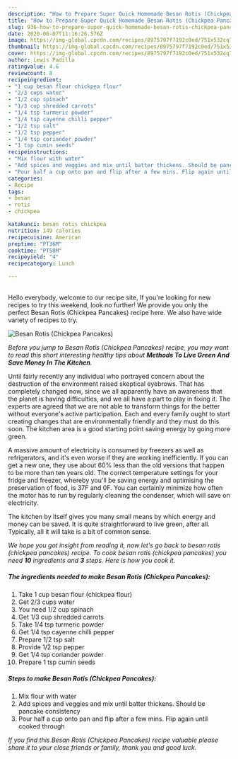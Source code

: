 ```yaml
---
description: "How to Prepare Super Quick Homemade Besan Rotis (Chickpea Pancakes)"
title: "How to Prepare Super Quick Homemade Besan Rotis (Chickpea Pancakes)"
slug: 936-how-to-prepare-super-quick-homemade-besan-rotis-chickpea-pancakes
date: 2020-06-07T11:16:26.576Z
image: https://img-global.cpcdn.com/recipes/8975797f7192c0ed/751x532cq70/besan-rotis-chickpea-pancakes-recipe-main-photo.jpg
thumbnail: https://img-global.cpcdn.com/recipes/8975797f7192c0ed/751x532cq70/besan-rotis-chickpea-pancakes-recipe-main-photo.jpg
cover: https://img-global.cpcdn.com/recipes/8975797f7192c0ed/751x532cq70/besan-rotis-chickpea-pancakes-recipe-main-photo.jpg
author: Lewis Padilla
ratingvalue: 4.6
reviewcount: 8
recipeingredient:
- "1 cup besan flour chickpea flour"
- "2/3 cups water"
- "1/2 cup spinach"
- "1/3 cup shredded carrots"
- "1/4 tsp turmeric powder"
- "1/4 tsp cayenne chilli pepper"
- "1/2 tsp salt"
- "1/2 tsp pepper"
- "1/4 tsp coriander powder"
- "1 tsp cumin seeds"
recipeinstructions:
- "Mix flour with water"
- "Add spices and veggies and mix until batter thickens. Should be pancake consistency"
- "Pour half a cup onto pan and flip after a few mins. Flip again until cooked through"
categories:
- Recipe
tags:
- besan
- rotis
- chickpea

katakunci: besan rotis chickpea 
nutrition: 149 calories
recipecuisine: American
preptime: "PT36M"
cooktime: "PT58M"
recipeyield: "4"
recipecategory: Lunch

---
```

<br>
Hello everybody, welcome to our recipe site, If you're looking for new recipes to try this weekend, look no further! We provide you only the perfect Besan Rotis (Chickpea Pancakes) recipe here. We also have wide variety of recipes to try.
<br>


![Besan Rotis (Chickpea Pancakes)](https://img-global.cpcdn.com/recipes/8975797f7192c0ed/751x532cq70/besan-rotis-chickpea-pancakes-recipe-main-photo.jpg)

<i>Before you jump to Besan Rotis (Chickpea Pancakes) recipe, you may want to read this short interesting healthy tips about 
<strong>Methods To Live Green And Save Money In The Kitchen</strong>.</i>
</br>

Until fairly recently any individual who portrayed concern about the destruction of the environment raised skeptical eyebrows. That has completely changed now, since we all apparently have an awareness that the planet is having difficulties, and we all have a part to play in fixing it. The experts are agreed that we are not able to transform things for the better without everyone's active participation. Each and every family ought to start creating changes that are environmentally friendly and they must do this soon. The kitchen area is a good starting point saving energy by going more green.

A massive amount of electricity is consumed by freezers as well as refrigerators, and it's even worse if they are working inefficiently. If you can get a new one, they use about 60% less than the old versions that happen to be more than ten years old. The correct temperature settings for your fridge and freezer, whereby you'll be saving energy and optimising the preservation of food, is 37F and 0F. You can certainly minimize how often the motor has to run by regularly cleaning the condenser, which will save on electricity.

The kitchen by itself gives you many small means by which energy and money can be saved. It is quite straightforward to live green, after all. Typically, all it will take is a bit of common sense.


<i>We hope you got insight from reading it, now let's go back to besan rotis (chickpea pancakes) recipe. To cook besan rotis (chickpea pancakes) you need <strong>10</strong> ingredients and <strong>3</strong> steps. Here is how you cook it.
</i>

##### The ingredients needed to make Besan Rotis (Chickpea Pancakes):

1. Take 1 cup besan flour (chickpea flour)
1. Get 2/3 cups water
1. You need 1/2 cup spinach
1. Get 1/3 cup shredded carrots
1. Take 1/4 tsp turmeric powder
1. Get 1/4 tsp cayenne chilli pepper
1. Prepare 1/2 tsp salt
1. Provide 1/2 tsp pepper
1. Get 1/4 tsp coriander powder
1. Prepare 1 tsp cumin seeds


##### Steps to make Besan Rotis (Chickpea Pancakes):

1. Mix flour with water
1. Add spices and veggies and mix until batter thickens. Should be pancake consistency
1. Pour half a cup onto pan and flip after a few mins. Flip again until cooked through


<i>If you find this Besan Rotis (Chickpea Pancakes) recipe valuable please share it to your close friends or family, thank you and good luck.</i>
